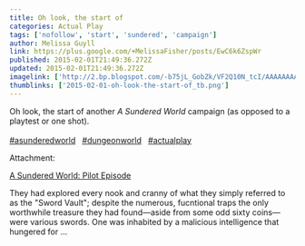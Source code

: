 ```yaml
---
title: Oh look, the start of
categories: Actual Play
tags: ['nofollow', 'start', 'sundered', 'campaign']
author: Melissa Guyll
link: https://plus.google.com/+MelissaFisher/posts/EwC6k6ZspWr
published: 2015-02-01T21:49:36.272Z
updated: 2015-02-01T21:49:36.272Z
imagelink: ['http://2.bp.blogspot.com/-b75jL_GobZk/VF2Q10N_tcI/AAAAAAAAKIk/3mVarR_4uv4/s1600/swCover.jpg']
thumblinks: ['2015-02-01-oh-look-the-start-of_tb.png']
---
```


Oh look, the start of another <i>A Sundered World</i> campaign (as opposed to a playtest or one shot).<br /><br /> <a rel="nofollow" class="ot-hashtag" href="https://plus.google.com/s/%23asunderedworld/posts">#asunderedworld</a>   <a rel="nofollow" class="ot-hashtag" href="https://plus.google.com/s/%23dungeonworld/posts">#dungeonworld</a>   <a rel="nofollow" class="ot-hashtag" href="https://plus.google.com/s/%23actualplay/posts">#actualplay</a>  


Attachment:

<a href='http://daegames.blogspot.com/2015/02/a-sundered-world-pilot-episode.html'>A Sundered World: Pilot Episode</a>


They had explored every nook and cranny of what they simply referred to as the "Sword Vault"; despite the numerous, fucntional traps the only worthwhile treasure they had found—aside from some odd sixty coins—were various swords. One was inhabited by a malicious intelligence that hungered for ...